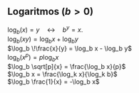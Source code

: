 ## Logaritmos ($b > 0$)

$\log_b(x) = y \quad \leftrightarrow \quad b^y = x.$\
$\log_b(xy) = \log_b x + \log_b y$\
$\log_b \!\frac{x}{y} = \log_b x - \log_b y$\
$\log_b\left(x^p\right) = p \log_b x$\
$\log_b \sqrt[p]{x} = \frac{\log_b x}{p}$\
$\log_b x = \frac{\log_k x}{\log_k b}$\
$\log_b \frac{1}{x} = -\log_b x$

